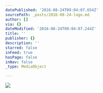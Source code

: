 ```yaml
---
datePublished: '2016-08-24T09:04:07.654Z'
sourcePath: _posts/2016-08-24-logo.md
author: []
via: {}
dateModified: '2016-08-24T09:04:07.244Z'
title: ''
publisher: {}
description: ''
starred: false
inFeed: true
hasPage: false
inNav: false
_type: MediaObject

---
```

![](https://the-grid-user-content.s3-us-west-2.amazonaws.com/9a2e4677-4f58-4bf1-b834-31a78264f1cc.jpg)